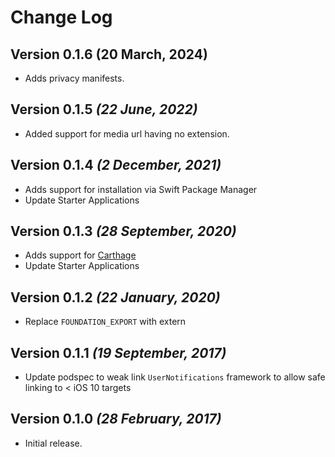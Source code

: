 Change Log
==========
Version 0.1.6 (20 March, 2024)
-----------------------------------------------
- Adds privacy manifests.

Version 0.1.5 *(22 June, 2022)*
-------------------------------------------
- Added support for media url having no extension.

Version 0.1.4 *(2 December, 2021)*
-------------------------------------------
- Adds support for installation via Swift Package Manager
- Update Starter Applications

Version 0.1.3 *(28 September, 2020)*
-------------------------------------------
- Adds support for [Carthage](https://github.com/Carthage/Carthage)
- Update Starter Applications

Version 0.1.2 *(22 January, 2020)*
-------------------------------------------
- Replace `FOUNDATION_EXPORT` with extern


Version 0.1.1 *(19 September, 2017)*
-------------------------------------------

- Update podspec to weak link `UserNotifications` framework to allow safe linking to < iOS 10 targets

Version 0.1.0 *(28 February, 2017)*
-------------------------------------------

- Initial release.
